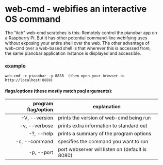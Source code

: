 # web-cmd - webifies an interactive OS command

The "itch" web-cmd scratches is this: Remotely control the pianobar app on a Raspberry Pi.  But it has other potential command-line webifying uses without exposing your entire shell over the web.  The other advantage of web-cmd over a web-based shell is that wherever this is accessed from, the same pianobar application instance is displayed and accessible. 

### example
	web-cmd -c pianobar -p 8888  (then open your browser to http://localhost:8888)

#### flags/options (these mostly match psql arguments):
program flag/option  | explanation
-------------------: | -------------
  -V, --version      | prints the version of web-cmd being run
  -v, --verbose      | prints extra information to standard out
  -?, --help         | prints a summary of the program options
  -c, --command      | specifies the command you want to run
  -p, --port         | port webserver will listen on (default is 8080)

